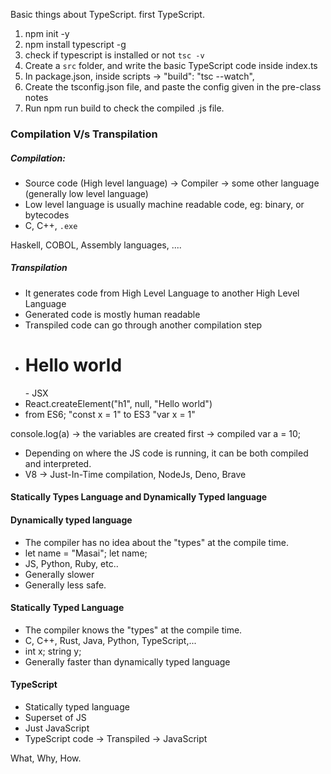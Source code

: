 Basic things about TypeScript.
first TypeScript.


1. npm init -y
2. npm install typescript -g
3. check if typescript is installed or not `tsc -v`
4. Create a `src` folder, and write the basic TypeScript code inside index.ts
5. In package.json, inside scripts -> "build": "tsc --watch",
6. Create the tsconfig.json file, and paste the config given in the pre-class notes
7. Run npm run build to check the compiled .js file.

### Compilation V/s Transpilation

##### Compilation:

- Source code (High level language) -> Compiler -> some other language (generally low level language)
- Low level language is usually machine readable code, eg: binary, or bytecodes
- C, C++, `.exe`

Haskell, COBOL, Assembly languages, ....

##### Transpilation

- It generates code from High Level Language to another High Level Language
- Generated code is mostly human readable
- Transpiled code can go through another compilation step
- <h1>Hello world</h1> - JSX
- React.createElement("h1", null, "Hello world")
- from ES6; "const x = 1" to ES3 "var x = 1"

console.log(a) -> the variables are created first -> compiled
var a = 10;

- Depending on where the JS code is running, it can be both compiled and interpreted.
- V8 -> Just-In-Time compilation, NodeJs, Deno, Brave

#### Statically Types Language and Dynamically Typed language

#### Dynamically typed language

- The compiler has no idea about the "types" at the compile time.
- let name = "Masai"; let name;
- JS, Python, Ruby, etc..
- Generally slower
- Generally less safe.

#### Statically Typed Language

- The compiler knows the "types" at the compile time.
- C, C++, Rust, Java, Python, TypeScript,...
- int x; string y;
- Generally faster than dynamically typed language

#### TypeScript

- Statically typed language
- Superset of JS
- Just JavaScript
- TypeScript code -> Transpiled -> JavaScript

What, Why, How.